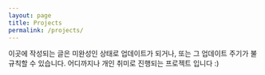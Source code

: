 ```yaml
---
layout: page
title: Projects
permalink: /projects/
---
```

이곳에 작성되는 글은 미완성인 상태로 업데이트가 되거나, 또는 그 업데이트 주기가 불규칙할 수 있습니다. 어디까지나 개인 취미로 진행되는 프로젝트 입니다 :)
